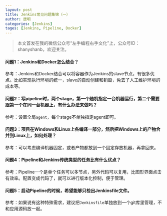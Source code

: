 ```yaml
---
layout: post
title: Jenkins常见问题集锦（一）
author: 唐明
categories: [Jenkins]
tages: [Jenkins, Pipeline, Docker]
---
```

>本文首发在我的微信公众号“左手编程右手文化”上，公众号ID：shanyshanb，欢迎关注。

#### 问题1：Jenkins和Docker怎么结合？

参考：Jenkins和Docker结合可以将容器作为Jenkins的slave节点，有很多优点。比如实现执行环境的统一，slave的自动创建和销毁，免去了人工维护环境的成本等。

#### 问题2：写pipeline时，两个stage，第一个随机指定一台机器运行，第二个需要跟第一个在同一台机器上，有什么办法来做吗？

参考：设置全局`agent`，每个stage不单独指定agent即可。

#### 问题3：项目在Windows和Linux上各编译一部分，然后把Windows上的产物合并到Linux上，如何处理？

<!--以上为摘要内容-->

参考：可以考虑编译机器固定，或者产物都放到一个固定存放机器，再拿回来。

#### 问题4：Pipeline和Jenkins传统类型的任务比有什么优点？

参考：Pipeline一个是单个任务可以多节点，另外代码可以复用，比图形界面点击有效率。配置变成代码了，就可以进行版本化控制，便于管理。

#### 问题5：启动Pipeline的时候，希望能够只检出Jenkinsfile文件。
参考：如果说有这种特殊需求，建议把`Jenkinsfile`单独放到一个git库里管理，不和应用源码放一起。